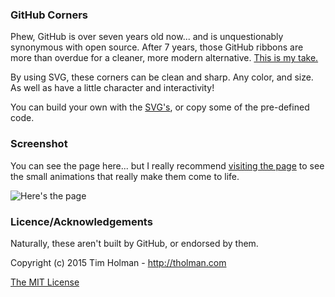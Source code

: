 ### GitHub Corners

Phew, GitHub is over seven years old now... and is unquestionably synonymous with open source. After 7 years, those GitHub ribbons are more than overdue for a cleaner, more modern alternative. [This is my take.](http://tholman.com/github-corners)

By using SVG, these corners can be clean and sharp. Any color, and size. As well as have a little character and interactivity!
  
You can build your own with the [SVG's](https://github.com/tholman/github-corners/tree/master/svg), or copy some of the pre-defined code.

### Screenshot

You can see the page here... but I really recommend [visiting the page](http://tholman.com/github-corners) to see the small animations that really make them come to life.

![Here's the page](https://i.imgur.com/703iLiS.png)

### Licence/Acknowledgements

Naturally, these aren't built by GitHub, or endorsed by them.

Copyright (c) 2015 Tim Holman - http://tholman.com

[The MIT License](https://github.com/tholman/github-corners/blob/master/license.md)
